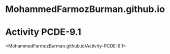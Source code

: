 # MohammedFarmozBurman.github.io

# Activity PCDE-9.1
<MohammedFarmozBurman.github.io/Activity-PCDE-9.1>
